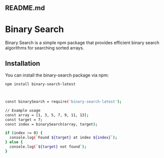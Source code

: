## README.md
# Binary Search



Binary Search is a simple npm package that provides efficient binary search algorithms for searching sorted arrays.

## Installation

You can install the binary-search package via npm:

```bash
npm install binary-search-latest



const binarySearch = require('binary-search-latest');

// Example usage
const array = [1, 3, 5, 7, 9, 11, 13];
const target = 7;
const index = binarySearch(array, target);

if (index >= 0) {
  console.log(`Found ${target} at index ${index}`);
} else {
  console.log(`${target} not found`);
}
